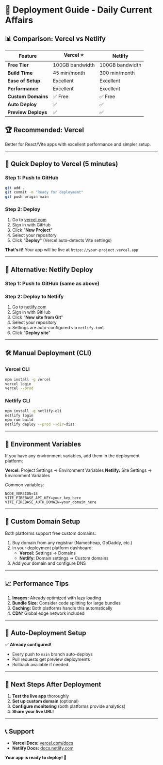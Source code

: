 # 🚀 Deployment Guide - Daily Current Affairs

## 📊 Comparison: Vercel vs Netlify

| Feature | Vercel ⭐ | Netlify |
|---------|-----------|---------|
| **Free Tier** | 100GB bandwidth | 100GB bandwidth |
| **Build Time** | 45 min/month | 300 min/month |
| **Ease of Setup** | Excellent | Excellent |
| **Performance** | Excellent | Excellent |
| **Custom Domains** | ✅ Free | ✅ Free |
| **Auto Deploy** | ✅ | ✅ |
| **Preview Deploys** | ✅ | ✅ |

## 🏆 **Recommended: Vercel** 
Better for React/Vite apps with excellent performance and simpler setup.

---

## 🚀 Quick Deploy to Vercel (5 minutes)

### Step 1: Push to GitHub
```bash
git add .
git commit -m "Ready for deployment"
git push origin main
```

### Step 2: Deploy
1. Go to [vercel.com](https://vercel.com)
2. Sign in with GitHub
3. Click "**New Project**"
4. Select your repository
5. Click "**Deploy**" (Vercel auto-detects Vite settings)

**That's it!** Your app will be live at `https://your-project.vercel.app`

---

## 🔧 Alternative: Netlify Deploy

### Step 1: Push to GitHub (same as above)

### Step 2: Deploy to Netlify
1. Go to [netlify.com](https://netlify.com)
2. Sign in with GitHub
3. Click "**New site from Git**"
4. Select your repository
5. Settings are auto-configured via `netlify.toml`
6. Click "**Deploy site**"

---

## 🛠️ Manual Deployment (CLI)

### Vercel CLI
```bash
npm install -g vercel
vercel login
vercel --prod
```

### Netlify CLI
```bash
npm install -g netlify-cli
netlify login
npm run build
netlify deploy --prod --dir=dist
```

---

## 🔑 Environment Variables

If you have any environment variables, add them in the deployment platform:

**Vercel:** Project Settings → Environment Variables
**Netlify:** Site Settings → Environment Variables

Common variables:
```
NODE_VERSION=18
VITE_FIREBASE_API_KEY=your_key_here
VITE_FIREBASE_AUTH_DOMAIN=your_domain_here
```

---

## 🎯 Custom Domain Setup

Both platforms support free custom domains:

1. Buy domain from any registrar (Namecheap, GoDaddy, etc.)
2. In your deployment platform dashboard:
   - **Vercel:** Settings → Domains
   - **Netlify:** Domain settings → Custom domains
3. Add your domain and configure DNS

---

## 📈 Performance Tips

1. **Images:** Already optimized with lazy loading
2. **Bundle Size:** Consider code splitting for large bundles
3. **Caching:** Both platforms handle this automatically
4. **CDN:** Global edge network included

---

## 🔄 Auto-Deployment Setup

✅ **Already configured!** 
- Every push to `main` branch auto-deploys
- Pull requests get preview deployments
- Rollback available if needed

---

## 🎉 Next Steps After Deployment

1. **Test the live app** thoroughly
2. **Set up custom domain** (optional)
3. **Configure monitoring** (both platforms provide analytics)
4. **Share your live URL!**

---

## 📞 Support

- **Vercel Docs:** [vercel.com/docs](https://vercel.com/docs)
- **Netlify Docs:** [docs.netlify.com](https://docs.netlify.com)

**Your app is ready to deploy! 🚀**
